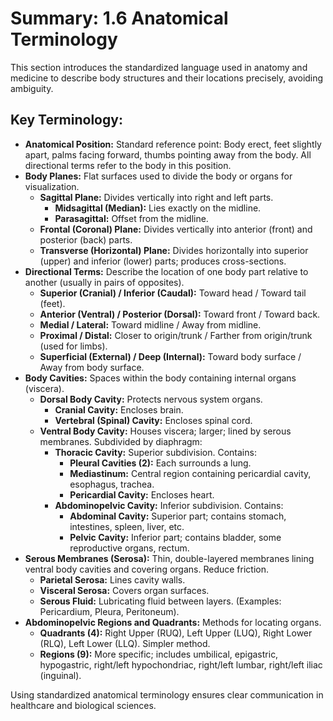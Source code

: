 # Summary: 1.6 Anatomical Terminology

This section introduces the standardized language used in anatomy and medicine to describe body structures and their locations precisely, avoiding ambiguity.

## Key Terminology:

*   **Anatomical Position:** Standard reference point: Body erect, feet slightly apart, palms facing forward, thumbs pointing away from the body. All directional terms refer to the body in this position.
*   **Body Planes:** Flat surfaces used to divide the body or organs for visualization.
    *   **Sagittal Plane:** Divides vertically into right and left parts.
        *   **Midsagittal (Median):** Lies exactly on the midline.
        *   **Parasagittal:** Offset from the midline.
    *   **Frontal (Coronal) Plane:** Divides vertically into anterior (front) and posterior (back) parts.
    *   **Transverse (Horizontal) Plane:** Divides horizontally into superior (upper) and inferior (lower) parts; produces cross-sections.
*   **Directional Terms:** Describe the location of one body part relative to another (usually in pairs of opposites).
    *   **Superior (Cranial) / Inferior (Caudal):** Toward head / Toward tail (feet).
    *   **Anterior (Ventral) / Posterior (Dorsal):** Toward front / Toward back.
    *   **Medial / Lateral:** Toward midline / Away from midline.
    *   **Proximal / Distal:** Closer to origin/trunk / Farther from origin/trunk (used for limbs).
    *   **Superficial (External) / Deep (Internal):** Toward body surface / Away from body surface.
*   **Body Cavities:** Spaces within the body containing internal organs (viscera).
    *   **Dorsal Body Cavity:** Protects nervous system organs.
        *   **Cranial Cavity:** Encloses brain.
        *   **Vertebral (Spinal) Cavity:** Encloses spinal cord.
    *   **Ventral Body Cavity:** Houses viscera; larger; lined by serous membranes. Subdivided by diaphragm:
        *   **Thoracic Cavity:** Superior subdivision. Contains:
            *   **Pleural Cavities (2):** Each surrounds a lung.
            *   **Mediastinum:** Central region containing pericardial cavity, esophagus, trachea.
            *   **Pericardial Cavity:** Encloses heart.
        *   **Abdominopelvic Cavity:** Inferior subdivision. Contains:
            *   **Abdominal Cavity:** Superior part; contains stomach, intestines, spleen, liver, etc.
            *   **Pelvic Cavity:** Inferior part; contains bladder, some reproductive organs, rectum.
*   **Serous Membranes (Serosa):** Thin, double-layered membranes lining ventral body cavities and covering organs. Reduce friction.
    *   **Parietal Serosa:** Lines cavity walls.
    *   **Visceral Serosa:** Covers organ surfaces.
    *   **Serous Fluid:** Lubricating fluid between layers. (Examples: Pericardium, Pleura, Peritoneum).
*   **Abdominopelvic Regions and Quadrants:** Methods for locating organs.
    *   **Quadrants (4):** Right Upper (RUQ), Left Upper (LUQ), Right Lower (RLQ), Left Lower (LLQ). Simpler method.
    *   **Regions (9):** More specific; includes umbilical, epigastric, hypogastric, right/left hypochondriac, right/left lumbar, right/left iliac (inguinal).

Using standardized anatomical terminology ensures clear communication in healthcare and biological sciences.
